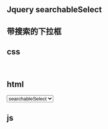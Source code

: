 ## Jquery searchableSelect
## 带搜索的下拉框

## css
<pre>
<link rel="stylesheet" href="./jquery.searchableSelect.css">
</pre>

## html
<pre>
<select class="searchableSelect" name="searchableSelect">
    <option>请选择</option>
    <option value="" selected>searchableSelect</option>
    <option value="a" disabled>aaaa</option>
    <option value="b">bbb</option>
    <option value="c">ccc</option>
    <option value="d">dddd</option>
    <option value="e">eeee</option>
    <option value="f">ffff</option>
</select>
</pre>

## js
<pre>
<script type="text/javascript" src="https://cdn.bootcss.com/jquery/3.3.1/jquery.min.js"></script>
<script src="./jquery.searchableSelect.js"></script>
<script>
$('.searchableSelect').searchableSelect();
</script>
</pre>
